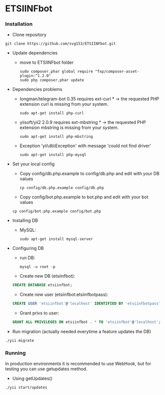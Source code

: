 # ETSIINFbot

### Installation

* Clone repository
```shell
git clone https://github.com/svg153/ETSIINFbot.git
```
* Update dependencies
    - move to ETSIINFbot folder
        ```shell
        sudo composer.phar global require "fxp/composer-asset-plugin:^1.2.0"
        sudo php composer.phar update
        ```
    
* Dependencies problems
    - longman/telegram-bot 0.35 requires ext-curl * -> the requested PHP extension curl is missing from your system.
        ```shell
        sudo apt-get install php-curl
        ```

    - yiisoft/yii2 2.0.9 requires ext-mbstring * -> the requested PHP extension mbstring is missing from your system.
        ```shell
        sudo apt-get install php-mbstring
        ```        
    - Exception 'yii\db\Exception' with message 'could not find driver'        
        ```shell
        sudo apt-get install php-mysql
        ```
	 
* Set your local config
    - Copy config/db.php.example to config/db.php and edit with your DB values
        ```shell
        cp config/db.php.example config/db.php
        ```
        
    - Copy config/bot.php.example to bot.php and edit with your bot values
	```shell
	cp config/bot.php.example config/bot.php
	```
   
* Installing DB
    - MySQL:
        ```shell
        sudo apt-get install mysql-server
        ```

* Configuring DB
    - run DB:
        ```shell
        mysql -u root -p
        ```

	- Create new DB (etsiinfbot):
    ```sql
    CREATE DATABASE etsiinfbot;
	```
	
	- Create new user (etsiinfbot:etsiinfbotpass):
    ```sql
    CREATE USER 'etsiinfbot'@'localhost' IDENTIFIED BY 'etsiinfbotpass';
	```
	
    - Grant privs to user:
    ```sql
    GRANT ALL PRIVILEGES ON etsiinfbot . * TO 'etsiinfbot'@'localhost';
	```

    
* Run migration (actually needed everytime a feature updates the DB)
```shell
./yii migrate
```
        
        
        
        
### Running

In production environments it is recommended to use WebHook, but for testing you can use getupdates method.

* Using getUpdates()
```shell
./yii start/updates
```
